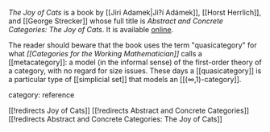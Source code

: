 _The Joy of Cats_ is a book by [[Jiri Adamek|Ji?í Adámek]], [[Horst Herrlich]], and [[George Strecker]] whose full title is _Abstract and Concrete Categories: The Joy of Cats_. It is available [online](http://katmat.math.uni-bremen.de/acc).


The reader should beware that the book uses the term "quasicategory" for what  _[[Categories for the Working Mathematician]]_ calls a [[metacategory]]: a model (in the informal sense) of the first-order theory of a category, with no regard for size issues. These days a [[quasicategory]] is a particular type of [[simplicial set]] that models an [[(∞,1)-category]].

category: reference

[[!redirects Joy of Cats]]
[[!redirects Abstract and Concrete Categories]]
[[!redirects Abstract and Concrete Categories: The Joy of Cats]]